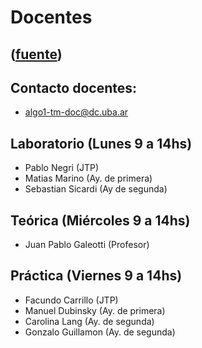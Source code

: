 # Docentes
([fuente](https://campus.exactas.uba.ar/course/view.php?id=987&section=2))
---
## Contacto docentes:

  - algo1-tm-doc@dc.uba.ar

## Laboratorio (Lunes 9 a 14hs)

  - Pablo Negri (JTP)
  - Matias Marino (Ay. de primera)
  - Sebastian Sicardi (Ay de segunda)

## Teórica (Miércoles 9 a 14hs)

  - Juan Pablo Galeotti (Profesor)

## Práctica (Viernes 9 a 14hs)

  - Facundo Carrillo (JTP)
  - Manuel Dubinsky (Ay. de primera)
  - Carolina Lang (Ay. de segunda)
  - Gonzalo Guillamon (Ay. de segunda)

